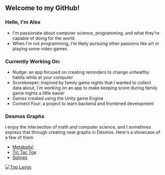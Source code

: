 ## Welcome to my GitHub!

### Hello, I'm Alex
 - I'm passionate about computer science, programming, and what they're capable of doing for the world.
 - When I'm not programming, I'm likely pursuing other passions like art or playing some video games.

### Currently Working On:
 - Nudge: an app focused on creating reminders to change unhealthy habits while at your computer
 - Scorekeeper: Inspired by family game nights that I wanted to collect data about, I'm working on an app to make keeping score during family game nights a little easier
 - Games created using the Unity game Engine
 - Connect Four: a project to learn backend and frontened development
 
### Desmos Graphs
I enjoy the intersection of math and computer science, and I sometimes express that through creating neat graphs in Desmos. Here's a showcase of a few of them
- [Metaballs!](https://www.desmos.com/calculator/6dxieehxvv)
- [Tic Tac Toe](https://www.desmos.com/calculator/tlmmdmgpzj)
- [Splines](https://www.desmos.com/calculator/60j7ulck6v)

[![Top Langs](https://github-readme-stats.vercel.app/api/top-langs/?username=aasmart&layout=compact&theme=dark)](https://github.com/anuraghazra/github-readme-stats)
